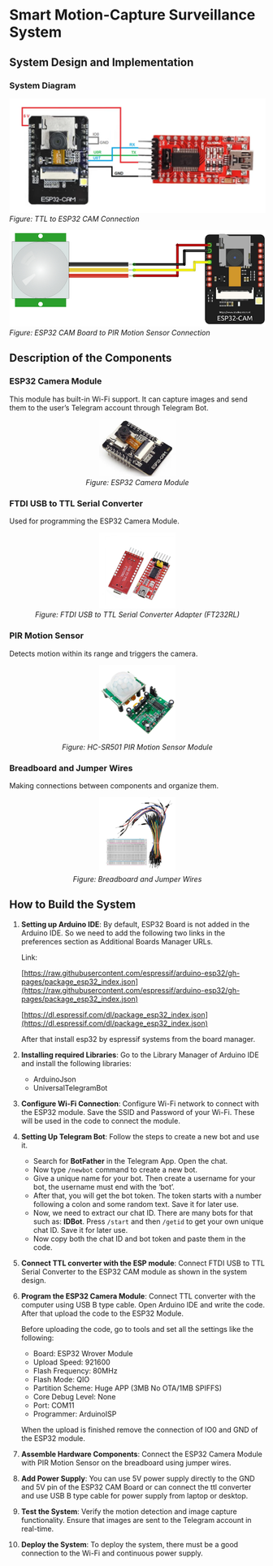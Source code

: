 # Smart Motion-Capture Surveillance System

## System Design and Implementation

### System Diagram

![TTL to ESP32 CAM Connection](images/esp-to-ttl.png)
_Figure: TTL to ESP32 CAM Connection_

![ESP32 CAM Board to PIR Motion Sensor Connection](images/esp-to-motion.jpg)
_Figure: ESP32 CAM Board to PIR Motion Sensor Connection_


## Description of the Components

### ESP32 Camera Module

This module has built-in Wi-Fi support. It can capture images and send them to the user’s Telegram account through Telegram Bot.
<p align="center">
    <img src="images/esp32.png" alt="ESP32 Camera Module" width="150"/>
    <br>
    <i>Figure: ESP32 Camera Module</i>
</p>

### FTDI USB to TTL Serial Converter

Used for programming the ESP32 Camera Module.
<p align="center">
    <img src="images/ftdi-to-ttl.jpeg" alt="FTDI USB to TTL Serial Converter Adapter (FT232RL)" width="150"/>
    <br>
    <i>Figure: FTDI USB to TTL Serial Converter Adapter (FT232RL)</i>
</p>

### PIR Motion Sensor

Detects motion within its range and triggers the camera.
<p align="center">
    <img src="images/pir-motion.jpg" alt="HC-SR501 PIR Motion Sensor Module" width="150"/>
    <br>
    <i>Figure: HC-SR501 PIR Motion Sensor Module</i>
</p>

### Breadboard and Jumper Wires

Making connections between components and organize them.
<p align="center">
    <img src="images/breadboard-jumper.jpg" alt="Breadboard and Jumper Wires" width="150"/>
    <br>
    <i>Figure: Breadboard and Jumper Wires</i>
</p>

## How to Build the System

1. **Setting up Arduino IDE**: By default, ESP32 Board is not added in the Arduino IDE. So we need to add the following two links in the preferences section as Additional Boards Manager URLs. 
   
   Link:
   
   [https://raw.githubusercontent.com/espressif/arduino-esp32/gh-pages/package_esp32_index.json](https://raw.githubusercontent.com/espressif/arduino-esp32/gh-pages/package_esp32_index.json)
   
   [https://dl.espressif.com/dl/package_esp32_index.json](https://dl.espressif.com/dl/package_esp32_index.json)
   
   After that install esp32 by espressif systems from the board manager.

2. **Installing required Libraries**: Go to the Library Manager of Arduino IDE and install the following libraries:
   - ArduinoJson
   - UniversalTelegramBot

3. **Configure Wi-Fi Connection**: Configure Wi-Fi network to connect with the ESP32 module. Save the SSID and Password of your Wi-Fi. These will be used in the code to connect the module.

4. **Setting Up Telegram Bot**: Follow the steps to create a new bot and use it.
   - Search for **BotFather** in the Telegram App. Open the chat.
   - Now type `/newbot` command to create a new bot.
   - Give a unique name for your bot. Then create a username for your bot, the username must end with the ‘bot’.
   - After that, you will get the bot token. The token starts with a number following a colon and some random text. Save it for later use.
   - Now, we need to extract our chat ID. There are many bots for that such as: **IDBot**. Press `/start` and then `/getid` to get your own unique chat ID. Save it for later use.
   - Now copy both the chat ID and bot token and paste them in the code.

5. **Connect TTL converter with the ESP module**: Connect FTDI USB to TTL Serial Converter to the ESP32 CAM module as shown in the system design.

6. **Program the ESP32 Camera Module**: Connect TTL converter with the computer using USB B type cable. Open Arduino IDE and write the code. After that upload the code to the ESP32 Module. 
    
    Before uploading the code, go to tools and set all the settings like the following:
   - Board: ESP32 Wrover Module
   - Upload Speed: 921600
   - Flash Frequency: 80MHz
   - Flash Mode: QIO
   - Partition Scheme: Huge APP (3MB No OTA/1MB SPIFFS)
   - Core Debug Level: None
   - Port: COM11
   - Programmer: ArduinoISP
   
   When the upload is finished remove the connection of IO0 and GND of the ESP32 module.

7. **Assemble Hardware Components**: Connect the ESP32 Camera Module with PIR Motion Sensor on the breadboard using jumper wires.

8. **Add Power Supply**: You can use 5V power supply directly to the GND and 5V pin of the ESP32 CAM Board or can connect the ttl converter and use USB B type cable for power supply from laptop or desktop.

9. **Test the System**: Verify the motion detection and image capture functionality. Ensure that images are sent to the Telegram account in real-time.

10. **Deploy the System**: To deploy the system, there must be a good connection to the Wi-Fi and continuous power supply.
